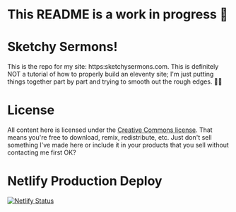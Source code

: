 # This README is a work in progress 😬

# Sketchy Sermons!

This is the repo for my site: https:sketchysermons.com. This is definitely NOT a tutorial of how to properly build an eleventy site; I'm just putting things together part by part and trying to smooth out the rough edges. 🤷‍♂️

# License

All content here is licensed under the [Creative Commons license](https://creativecommons.org/licenses/by-nc-sa/4.0/). That means you're free to download, remix, redistribute, etc. Just don't sell something I've made here or include it in your products that you sell without contacting me first OK? 

# Netlify Production Deploy

[![Netlify Status](https://api.netlify.com/api/v1/badges/5033c076-cd75-4b4e-b61f-6a2e2e65a99b/deploy-status)](https://app.netlify.com/sites/sketchysermons/deploys)


